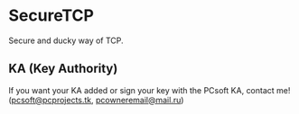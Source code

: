 # SecureTCP

Secure and ducky way of TCP.

## KA (Key Authority)

If you want your KA added or sign your key with the PCsoft KA, contact me! (pcsoft@pcprojects.tk, pcowneremail@mail.ru)